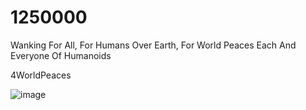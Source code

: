# 1250000
Wanking For All, For Humans Over Earth, For World Peaces Each And Everyone Of Humanoids


4WorldPeaces

![image](https://github.com/user-attachments/assets/4973a805-6f56-4080-82fd-829b1d79f5a2)
